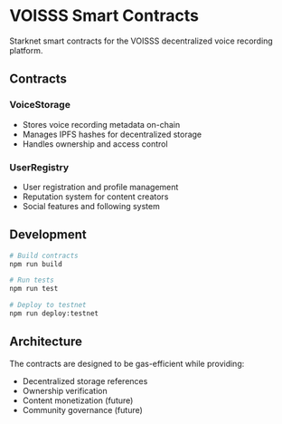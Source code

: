 # VOISSS Smart Contracts

Starknet smart contracts for the VOISSS decentralized voice recording platform.

## Contracts

### VoiceStorage
- Stores voice recording metadata on-chain
- Manages IPFS hashes for decentralized storage
- Handles ownership and access control

### UserRegistry
- User registration and profile management
- Reputation system for content creators
- Social features and following system

## Development

```bash
# Build contracts
npm run build

# Run tests
npm run test

# Deploy to testnet
npm run deploy:testnet
```

## Architecture

The contracts are designed to be gas-efficient while providing:
- Decentralized storage references
- Ownership verification
- Content monetization (future)
- Community governance (future)
